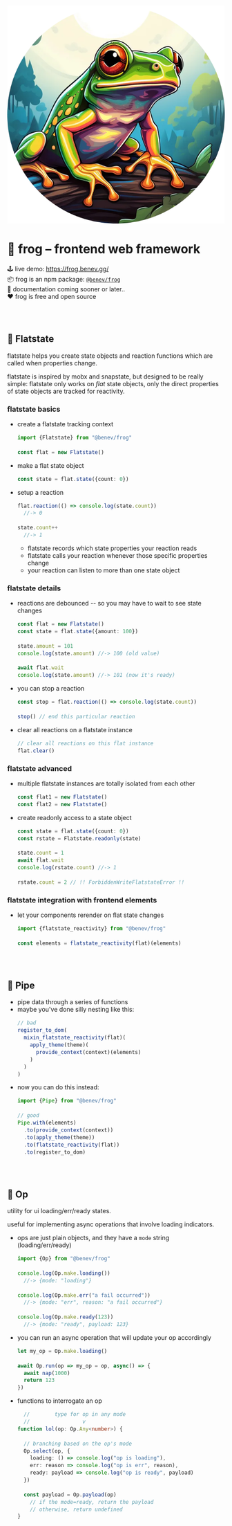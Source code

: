 
![](./assets/frog-circle.webp)

# 🐸 frog – frontend web framework

🕹️ live demo: https://frog.benev.gg/  
📦 frog is an npm package: [`@benev/frog`](https://www.npmjs.com/package/@benev/frog)  
📜 documentation coming sooner or later..  
❤️ frog is free and open source  

<br/>
<br/>

## 🥞 Flatstate

flatstate helps you create state objects and reaction functions which are called when properties change.

flatstate is inspired by mobx and snapstate, but designed to be really simple: flatstate only works on *flat* state objects, only the direct properties of state objects are tracked for reactivity.

### flatstate basics

- create a flatstate tracking context
  ```ts
  import {Flatstate} from "@benev/frog"

  const flat = new Flatstate()
  ```
- make a flat state object
  ```ts
  const state = flat.state({count: 0})
  ```
- setup a reaction
  ```ts
  flat.reaction(() => console.log(state.count))
    //-> 0

  state.count++
    //-> 1
  ```
  - flatstate records which state properties your reaction reads
  - flatstate calls your reaction whenever those specific properties change
  - your reaction can listen to more than one state object

### flatstate details

- reactions are debounced -- so you may have to wait to see state changes
  ```ts
  const flat = new Flatstate()
  const state = flat.state({amount: 100})

  state.amount = 101
  console.log(state.amount) //-> 100 (old value)

  await flat.wait
  console.log(state.amount) //-> 101 (now it's ready)
  ```
- you can stop a reaction
  ```ts
  const stop = flat.reaction(() => console.log(state.count))

  stop() // end this particular reaction
  ```
- clear all reactions on a flatstate instance
  ```ts
  // clear all reactions on this flat instance
  flat.clear()
  ```

### flatstate advanced

- multiple flatstate instances are totally isolated from each other
  ```ts
  const flat1 = new Flatstate()
  const flat2 = new Flatstate()
  ```
- create readonly access to a state object
  ```ts
  const state = flat.state({count: 0})
  const rstate = Flatstate.readonly(state)

  state.count = 1
  await flat.wait
  console.log(rstate.count) //-> 1

  rstate.count = 2 // !! ForbiddenWriteFlatstateError !!
  ```

### flatstate integration with frontend elements

- let your components rerender on flat state changes
  ```ts
  import {flatstate_reactivity} from "@benev/frog"

  const elements = flatstate_reactivity(flat)(elements)
  ```

<br/>
<br/>

## 🪈 Pipe

- pipe data through a series of functions
- maybe you've done silly nesting like this:
  ```ts
  // bad
  register_to_dom(
    mixin_flatstate_reactivity(flat)(
      apply_theme(theme)(
        provide_context(context)(elements)
      )
    )
  )
  ```
- now you can do this instead:
  ```ts
  import {Pipe} from "@benev/frog"

  // good
  Pipe.with(elements)
    .to(provide_context(context))
    .to(apply_theme(theme))
    .to(flatstate_reactivity(flat))
    .to(register_to_dom)
  ```

<br/>
<br/>

## 💫 Op

utility for ui loading/err/ready states.

useful for implementing async operations that involve loading indicators.

- ops are just plain objects, and they have a `mode` string (loading/err/ready)
  ```ts
  import {Op} from "@benev/frog"

  console.log(Op.make.loading())
    //-> {mode: "loading"}

  console.log(Op.make.err("a fail occurred"))
    //-> {mode: "err", reason: "a fail occurred"}

  console.log(Op.make.ready(123))
    //-> {mode: "ready", payload: 123}
  ```
- you can run an async operation that will update your op accordingly
  ```ts
  let my_op = Op.make.loading()

  await Op.run(op => my_op = op, async() => {
    await nap(1000)
    return 123
  })
  ```
- functions to interrogate an op
  ```ts
    //        type for op in any mode
    //                 v
  function lol(op: Op.Any<number>) {

    // branching based on the op's mode
    Op.select(op, {
      loading: () => console.log("op is loading"),
      err: reason => console.log("op is err", reason),
      ready: payload => console.log("op is ready", payload)
    })

    const payload = Op.payload(op)
      // if the mode=ready, return the payload
      // otherwise, return undefined
  }
  ```
